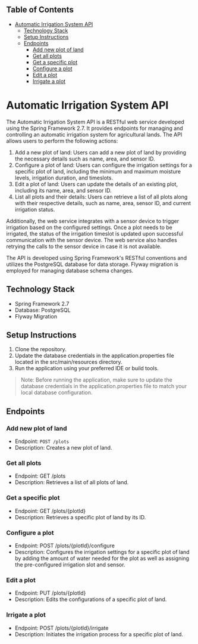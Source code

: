 ## Table of Contents

- [Automatic Irrigation System API](#automatic-irrigation-system-api)
  - [Technology Stack](#technology-stack)
  - [Setup Instructions](#setup-instructions)
  - [Endpoints](#endpoints)
    - [Add new plot of land](#add-new-plot-of-land)
    - [Get all plots](#get-all-plots)
    - [Get a specific plot](#get-a-specific-plot)
    - [Configure a plot](#configure-a-plot)
    - [Edit a plot](#edit-a-plot)
    - [Irrigate a plot](#irrigate-a-plot)

# Automatic Irrigation System API

The Automatic Irrigation System API is a RESTful web service developed using the Spring Framework 2.7. It provides endpoints for managing and controlling an automatic irrigation system for agricultural lands. The API allows users to perform the following actions:

1. Add a new plot of land: Users can add a new plot of land by providing the necessary details such as name, area, and sensor ID.
2. Configure a plot of land: Users can configure the irrigation settings for a specific plot of land, including the minimum and maximum moisture levels, irrigation duration, and timeslots.
3. Edit a plot of land: Users can update the details of an existing plot, including its name, area, and sensor ID.
4. List all plots and their details: Users can retrieve a list of all plots along with their respective details, such as name, area, sensor ID, and current irrigation status.

Additionally, the web service integrates with a sensor device to trigger irrigation based on the configured settings. Once a plot needs to be irrigated, the status of the irrigation timeslot is updated upon successful communication with the sensor device. The web service also handles retrying the calls to the sensor device in case it is not available.

The API is developed using Spring Framework's RESTful conventions and utilizes the PostgreSQL database for data storage. Flyway migration is employed for managing database schema changes.

## Technology Stack

- Spring Framework 2.7
- Database: PostgreSQL
- Flyway Migration

## Setup Instructions

1. Clone the repository.
2. Update the database credentials in the application.properties file located in the src/main/resources directory.
3. Run the application using your preferred IDE or build tools.

> Note: Before running the application, make sure to update the database credentials in the application.properties file to match your local database configuration.

## Endpoints

### Add new plot of land

- Endpoint: `POST /plots`
- Description: Creates a new plot of land.


### Get all plots

- Endpoint: GET /plots
- Description: Retrieves a list of all plots of land.

### Get a specific plot

- Endpoint: GET /plots/{plotId}
- Description: Retrieves a specific plot of land by its ID.

### Configure a plot

- Endpoint: POST /plots/{plotId}/configure
- Description: Configures the irrigation settings for a specific plot of land by adding the amount of water needed for the plot as well as assigning the pre-configured irrigation slot and sensor.

### Edit a plot

- Endpoint: PUT /plots/{plotId}
- Description: Edits the configurations of a specific plot of land.

### Irrigate a plot

- Endpoint: POST /plots/{plotId}/irrigate
- Description: Initiates the irrigation process for a specific plot of land.
